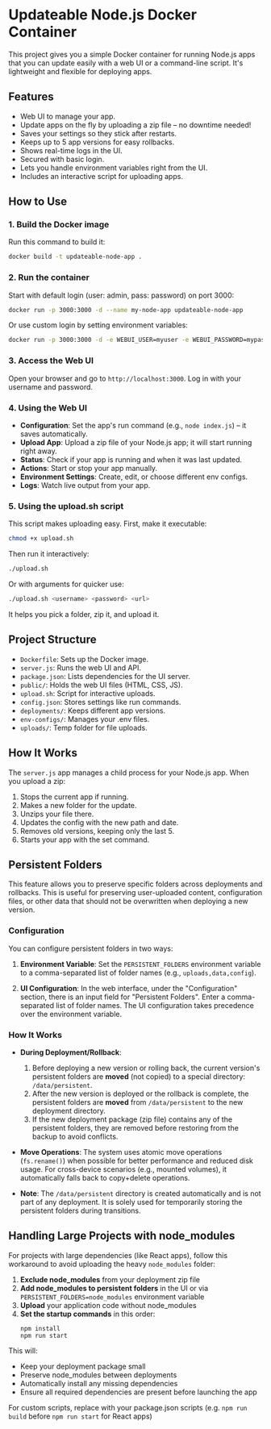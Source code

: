 # Updateable Node.js Docker Container 

This project gives you a simple Docker container for running Node.js apps that you can update easily with a web UI or a command-line script. It's lightweight and flexible for deploying apps.

## Features 
- Web UI to manage your app.
- Update apps on the fly by uploading a zip file – no downtime needed!
- Saves your settings so they stick after restarts.
- Keeps up to 5 app versions for easy rollbacks.
- Shows real-time logs in the UI.
- Secured with basic login.
- Lets you handle environment variables right from the UI.
- Includes an interactive script for uploading apps.

## How to Use 
### 1. Build the Docker image
Run this command to build it:

```bash
docker build -t updateable-node-app .
```

### 2. Run the container
Start with default login (user: admin, pass: password) on port 3000:

```bash
docker run -p 3000:3000 -d --name my-node-app updateable-node-app
```

Or use custom login by setting environment variables:

```bash
docker run -p 3000:3000 -d -e WEBUI_USER=myuser -e WEBUI_PASSWORD=mypassword --name my-node-app updateable-node-app
```

### 3. Access the Web UI
Open your browser and go to `http://localhost:3000`. Log in with your username and password.

### 4. Using the Web UI
- **Configuration**: Set the app's run command (e.g., `node index.js`) – it saves automatically.
- **Upload App**: Upload a zip file of your Node.js app; it will start running right away.
- **Status**: Check if your app is running and when it was last updated.
- **Actions**: Start or stop your app manually.
- **Environment Settings**: Create, edit, or choose different env configs.
- **Logs**: Watch live output from your app.

### 5. Using the upload.sh script
This script makes uploading easy. First, make it executable:

```bash
chmod +x upload.sh
```

Then run it interactively:

```bash
./upload.sh
```

Or with arguments for quicker use:

```bash
./upload.sh <username> <password> <url>
```
It helps you pick a folder, zip it, and upload it.

## Project Structure 
- `Dockerfile`: Sets up the Docker image.
- `server.js`: Runs the web UI and API.
- `package.json`: Lists dependencies for the UI server.
- `public/`: Holds the web UI files (HTML, CSS, JS).
- `upload.sh`: Script for interactive uploads.
- `config.json`: Stores settings like run commands.
- `deployments/`: Keeps different app versions.
- `env-configs/`: Manages your .env files.
- `uploads/`: Temp folder for file uploads.

## How It Works 
The `server.js` app manages a child process for your Node.js app. When you upload a zip:
1. Stops the current app if running.
2. Makes a new folder for the update.
3. Unzips your file there.
4. Updates the config with the new path and date.
5. Removes old versions, keeping only the last 5.
6. Starts your app with the set command.

## Persistent Folders

This feature allows you to preserve specific folders across deployments and rollbacks. This is useful for preserving user-uploaded content, configuration files, or other data that should not be overwritten when deploying a new version.

### Configuration

You can configure persistent folders in two ways:

1. **Environment Variable**: Set the `PERSISTENT_FOLDERS` environment variable to a comma-separated list of folder names (e.g., `uploads,data,config`).

2. **UI Configuration**: In the web interface, under the "Configuration" section, there is an input field for "Persistent Folders". Enter a comma-separated list of folder names. The UI configuration takes precedence over the environment variable.

### How It Works

- **During Deployment/Rollback**:
  1. Before deploying a new version or rolling back, the current version's persistent folders are **moved** (not copied) to a special directory: `/data/persistent`.
  2. After the new version is deployed or the rollback is complete, the persistent folders are **moved** from `/data/persistent` to the new deployment directory.
  3. If the new deployment package (zip file) contains any of the persistent folders, they are removed before restoring from the backup to avoid conflicts.

- **Move Operations**: The system uses atomic move operations (`fs.rename()`) when possible for better performance and reduced disk usage. For cross-device scenarios (e.g., mounted volumes), it automatically falls back to copy+delete operations.

- **Note**: The `/data/persistent` directory is created automatically and is not part of any deployment. It is solely used for temporarily storing the persistent folders during transitions.

## Handling Large Projects with node_modules

For projects with large dependencies (like React apps), follow this workaround to avoid uploading the heavy `node_modules` folder:

1. **Exclude node_modules** from your deployment zip file
2. **Add node_modules to persistent folders** in the UI or via `PERSISTENT_FOLDERS=node_modules` environment variable
3. **Upload** your application code without node_modules
4. **Set the startup commands** in this order:
   ```
   npm install
   npm run start
   ```

This will:
- Keep your deployment package small
- Preserve node_modules between deployments
- Automatically install any missing dependencies
- Ensure all required dependencies are present before launching the app

For custom scripts, replace with your package.json scripts (e.g. `npm run build` before `npm run start` for React apps)
